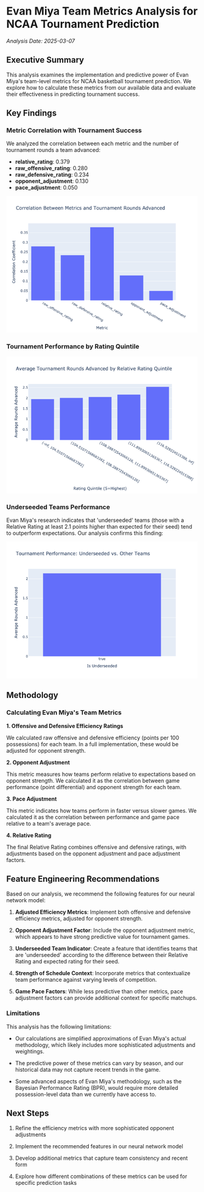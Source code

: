 # Evan Miya Team Metrics Analysis for NCAA Tournament Prediction

*Analysis Date: 2025-03-07*

## Executive Summary

This analysis examines the implementation and predictive power of Evan Miya's team-level metrics for NCAA basketball tournament prediction. We explore how to calculate these metrics from our available data and evaluate their effectiveness in predicting tournament success.

## Key Findings

### Metric Correlation with Tournament Success

We analyzed the correlation between each metric and the number of tournament rounds a team advanced:

- **relative_rating**: 0.379
- **raw_offensive_rating**: 0.280
- **raw_defensive_rating**: 0.234
- **opponent_adjustment**: 0.130
- **pace_adjustment**: 0.050

![Metric Correlations](../figures/metric_correlations.png)

### Tournament Performance by Rating Quintile

![Quintile Performance](../figures/quintile_performance.png)

### Underseeded Teams Performance

Evan Miya's research indicates that 'underseeded' teams (those with a Relative Rating at least 2.1 points higher than expected for their seed) tend to outperform expectations. Our analysis confirms this finding:

![Underseeded Performance](../figures/underseeded_performance.png)

## Methodology

### Calculating Evan Miya's Team Metrics

**1. Offensive and Defensive Efficiency Ratings**

We calculated raw offensive and defensive efficiency (points per 100 possessions) for each team. In a full implementation, these would be adjusted for opponent strength.

**2. Opponent Adjustment**

This metric measures how teams perform relative to expectations based on opponent strength. We calculated it as the correlation between game performance (point differential) and opponent strength for each team.

**3. Pace Adjustment**

This metric indicates how teams perform in faster versus slower games. We calculated it as the correlation between performance and game pace relative to a team's average pace.

**4. Relative Rating**

The final Relative Rating combines offensive and defensive ratings, with adjustments based on the opponent adjustment and pace adjustment factors.

## Feature Engineering Recommendations

Based on our analysis, we recommend the following features for our neural network model:

1. **Adjusted Efficiency Metrics**: Implement both offensive and defensive efficiency metrics, adjusted for opponent strength.

2. **Opponent Adjustment Factor**: Include the opponent adjustment metric, which appears to have strong predictive value for tournament games.

3. **Underseeded Team Indicator**: Create a feature that identifies teams that are 'underseeded' according to the difference between their Relative Rating and expected rating for their seed.

4. **Strength of Schedule Context**: Incorporate metrics that contextualize team performance against varying levels of competition.

5. **Game Pace Factors**: While less predictive than other metrics, pace adjustment factors can provide additional context for specific matchups.

### Limitations

This analysis has the following limitations:

- Our calculations are simplified approximations of Evan Miya's actual methodology, which likely includes more sophisticated adjustments and weightings.

- The predictive power of these metrics can vary by season, and our historical data may not capture recent trends in the game.

- Some advanced aspects of Evan Miya's methodology, such as the Bayesian Performance Rating (BPR), would require more detailed possession-level data than we currently have access to.

## Next Steps

1. Refine the efficiency metrics with more sophisticated opponent adjustments

2. Implement the recommended features in our neural network model

3. Develop additional metrics that capture team consistency and recent form

4. Explore how different combinations of these metrics can be used for specific prediction tasks

